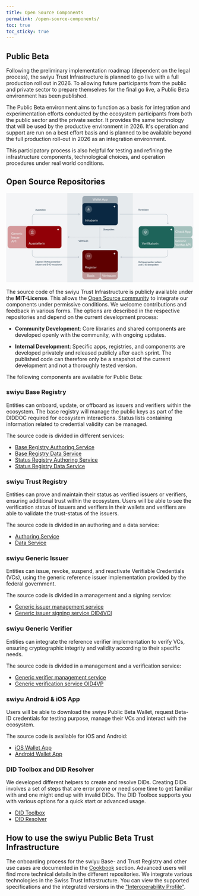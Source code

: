 ```yaml
---
title: Open Source Components
permalink: /open-source-components/
toc: true
toc_sticky: true
---
```


## Public Beta

Following the preliminary implementation roadmap (dependent on the legal process), the swiyu Trust Infrastructure is planned to go live with a full production roll out in 2026. To allowing future participants from the public and private sector to prepare themselves for the final go live, a Public Beta environment has been published. 

The Public Beta environment aims to function as a basis for integration and experimentation efforts conducted by the ecosystem participants from both the public sector and the private sector. It provides the same technology that will be used by the productive environment in 2026. It's operation and support are run on a best effort basis and is planned to be available beyond the full production roll-out in 2026 as an integration environment. 

This participatory process is also helpful for testing and refining the infrastructure components, technological choices, and operation procedures under real world conditions. 

## Open Source Repositories

[![Component Overview](../assets/images/trust-infrastructure.png)](../assets/images/trust-infrastructure.png)

The source code of the swiyu Trust Infrastructure is publicly available under the **MIT-License**. This allows the [Open Source community](https://github.com/swiyu-admin-ch/community) to integrate our components under permissive conditions. We welcome contributions and feedback in various forms. The options are described in the respective repositories and depend on the current development process:

- **Community Development**: Core libraries and shared components are developed openly with the community, with ongoing updates.

- **Internal Development**: Specific apps, registries, and components are developed privately and released publicly after each sprint. The published code can therefore only be a snapshot of the current development and not a thoroughly tested version.

The following components are available for Public Beta:

### swiyu Base Registry

Entities can onboard, update, or offboard as issuers and verifiers within the ecosystem. The base registry will manage the public keys as part of the DIDDOC required for ecosystem interactions. Status lists containing information related to credential validity can be managed.

The source code is divided in different services:

- [Base Registry Authoring Service](https://github.com/e-id-admin/eidch-registry-base-authoring)
- [Base Registry Data Service](https://github.com/e-id-admin/eidch-registry-base-data)
- [Status Registry Authoring Service](https://github.com/e-id-admin/eidch-registry-status-authoring)
- [Status Registry Data Service](https://github.com/e-id-admin/eidch-registry-status-data)
 

### swiyu Trust Registry

Entities can prove and maintain their status as verified issuers or verifiers, ensuring additional trust within the ecosystem. Users will be able to see the verification status of issuers and verifiers in their wallets and verifiers are able to validate the trust-status of the issuers.

The source code is divided in an authoring and a data service:

- [Authoring Service](https://github.com/e-id-admin/eidch-registry-trust-authoring)
- [Data Service](https://github.com/e-id-admin/eidch-registry-trust-data)

### swiyu Generic Issuer 
Entities can issue, revoke, suspend, and reactivate Verifiable Credentials (VCs), using the generic reference issuer implementation provided by the federal government. 

The source code is divided in a management and a signing service:

- [Generic issuer management service](https://github.com/swiyu-admin-ch/eidch-issuer-agent-management)
- [Generic issuer signing service OID4VCI](https://github.com/swiyu-admin-ch/eidch-issuer-agent-oid4vci)

### swiyu Generic Verifier
Entities can integrate the reference verifier implementation to verify VCs, ensuring cryptographic integrity and validity according to their specific needs.

The source code is divided in a management and a verification service:

- [Generic verifier management service](https://github.com/swiyu-admin-ch/eidch-verifier-agent-management)
- [Generic verification service OID4VP](https://github.com/swiyu-admin-ch/eidch-verifier-agent-oid4vp)

### swiyu Android & iOS App

Users will be able to download the swiyu Public Beta Wallet, request Beta-ID credentials for testing purpose, manage their VCs and interact with the ecosystem.

The source code is available for iOS and Android:

- [iOS Wallet App](https://github.com/e-id-admin/eidch-ios-wallet)
- [Android Wallet App](https://github.com/e-id-admin/eidch-android-wallet)

### DID Toolbox and DID Resolver

We developed different helpers to create and resolve DIDs. Creating DIDs involves a set of steps that are error prone or need some time to get familiar with and one might end up with invalid DIDs. The DID Toolbox supports you with various options for a quick start or advanced usage. 

- [DID Toolbox](https://github.com/swiyu-admin-ch/didtoolbox-java)
- [DID Resolver](https://github.com/swiyu-admin-ch/didresolver)

## How to use the swiyu Public Beta Trust Infrastructure

The onboarding process for the swiyu Base- and Trust Registry and other use cases are documented in the [Cookbook](https://swiyu-admin-ch.github.io/cookbooks/) section. Advanced users will find more technical details in the different repositories. We integrate various technologies in the Swiss Trust Infrastructure. You can view the supported specifications and the integrated versions in the ["Interoperability Profile"](https://swiyu-admin-ch.github.io/swiss-profile/).


